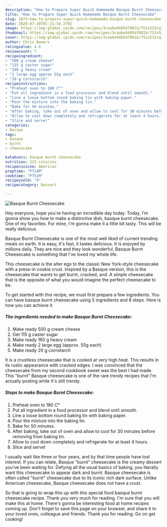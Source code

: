 ```yaml
---
description: "How to Prepare Super Quick Homemade Basque Burnt Cheesecake"
title: "How to Prepare Super Quick Homemade Basque Burnt Cheesecake"
slug: 1073-how-to-prepare-super-quick-homemade-basque-burnt-cheesecake
date: 2020-07-30T01:31:54.270Z
image: https://img-global.cpcdn.com/recipes/3caabe9485df801b/751x532cq70/basque-burnt-cheesecake-recipe-main-photo.jpg
thumbnail: https://img-global.cpcdn.com/recipes/3caabe9485df801b/751x532cq70/basque-burnt-cheesecake-recipe-main-photo.jpg
cover: https://img-global.cpcdn.com/recipes/3caabe9485df801b/751x532cq70/basque-burnt-cheesecake-recipe-main-photo.jpg
author: Chris Bowers
ratingvalue: 4.6
reviewcount: 7
recipeingredient:
- "500 g cream cheese"
- "115 g caster sugar"
- "160 g heavy cream"
- "2 large egg approx 55g each"
- "20 g cornstarch"
recipeinstructions:
- "Preheat oven to 180 C°"
- "Put all ingredient in a food processor and blend until smooth."
- "Line a loose bottom round baking tin with baking paper."
- "Pour the mixture into the baking tin."
- "Bake for 50 minutes."
- "After baking, take out of oven and allow to cool for 30 minutes before removing from baking tin."
- "Allow to cool down completely and refrigerate for at least 4 hours."
- "Slice and serve!"
categories:
- Recipe
tags:
- basque
- burnt
- cheesecake

katakunci: basque burnt cheesecake 
nutrition: 223 calories
recipecuisine: American
preptime: "PT24M"
cooktime: "PT51M"
recipeyield: "4"
recipecategory: Dessert

---
```



![Basque Burnt Cheesecake](https://img-global.cpcdn.com/recipes/3caabe9485df801b/751x532cq70/basque-burnt-cheesecake-recipe-main-photo.jpg)

Hey everyone, hope you're having an incredible day today. Today, I'm gonna show you how to make a distinctive dish, basque burnt cheesecake. One of my favorites. For mine, I'm gonna make it a little bit tasty. This will be really delicious.

Basque Burnt Cheesecake is one of the most well liked of current trending meals on earth. It is easy, it's fast, it tastes delicious. It is enjoyed by millions daily. They are nice and they look wonderful. Basque Burnt Cheesecake is something that I've loved my whole life.

This cheesecake is the alter ego to the classic New York-style cheesecake with a press-in cookie crust. Inspired by a Basque version, this is the cheesecake that wants to get burnt, cracked, and. A simple cheesecake that is the opposite of what you would imagine the perfect cheesecake to be.


To get started with this recipe, we must first prepare a few ingredients. You can have basque burnt cheesecake using 5 ingredients and 8 steps. Here is how you can achieve it.

<!--inarticleads1-->

##### The ingredients needed to make Basque Burnt Cheesecake:

1. Make ready 500 g cream cheese
1. Get 115 g caster sugar
1. Make ready 160 g heavy cream
1. Make ready 2 large egg (approx. 55g each)
1. Make ready 20 g cornstarch


It is a crustless cheesecake that is cooked at very high heat. This results in its rustic appearance with cracked edges. I was convinced that the cheesecake from my second cookbook sweet was the best I had made. This &#34;burnt&#34; Basque cheesecake is one of the rare trendy recipes that I&#39;m actually posting while it&#39;s still trendy. 

<!--inarticleads2-->

##### Steps to make Basque Burnt Cheesecake:

1. Preheat oven to 180 C°
1. Put all ingredient in a food processor and blend until smooth.
1. Line a loose bottom round baking tin with baking paper.
1. Pour the mixture into the baking tin.
1. Bake for 50 minutes.
1. After baking, take out of oven and allow to cool for 30 minutes before removing from baking tin.
1. Allow to cool down completely and refrigerate for at least 4 hours.
1. Slice and serve!


I usually wait like three or four years, and by that time people have lost interest. If you can relate, Basque &#34;burnt&#34; cheesecake is the creamy dessert you&#39;ve been waiting for. Defying all the usual basics of baking, you literally want this cheesecake to appear dark and burnt. Basque cheesecake is often called &#34;burnt&#34; cheesecake due to its iconic rich dark surface. Unlike American cheesecake, Basque cheesecake does not have a crust. 

So that is going to wrap this up with this special food basque burnt cheesecake recipe. Thank you very much for reading. I'm sure that you will make this at home. There's gonna be interesting food at home recipes coming up. Don't forget to save this page on your browser, and share it to your loved ones, colleague and friends. Thank you for reading. Go on get cooking!
